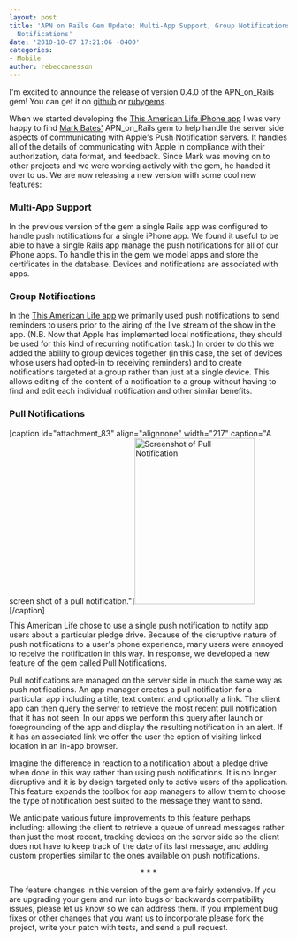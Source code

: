 ```yaml
---
layout: post
title: 'APN on Rails Gem Update: Multi-App Support, Group Notifications, and Pull
  Notifications'
date: '2010-10-07 17:21:06 -0400'
categories:
- Mobile
author: rebeccanesson
---
```

<p>I'm excited to announce the release of version 0.4.0 of the APN_on_Rails gem!  You can get it on <a href="http://github.com/PRX/apn_on_rails">github</a> or <a href="https://rubygems.org/gems/apn_on_rails">rubygems</a>.</p>
<p>When we started developing the <a href="http://www.prx.org/this-american-life-mobile">This American Life iPhone app</a> I was very happy to find <a href="http://www.metabates.com/">Mark Bates'</a> APN_on_Rails gem to help handle the server side aspects of communicating with Apple's Push Notification servers.  It handles all of the details of communicating with Apple in compliance with their authorization, data format, and feedback.  Since Mark was moving on to other projects and we were working actively with the gem, he handed it over to us.  We are now releasing a new version with some cool new features: </p>
<h3>Multi-App Support</h3>
<p>In the previous version of the gem a single Rails app was configured to handle push notifications for a single iPhone app.  We found it useful to be able to have a single Rails app manage the push notifications for all of our iPhone apps.  To handle this in the gem we model apps and store the certificates in the database.  Devices and notifications are associated with apps. </p>
<h3>Group Notifications</h3>
<p>In the <a href="http://www.prx.org/this-american-life-mobile">This American Life app</a> we primarily used push notifications to send reminders to users prior to the airing of the live stream of the show in the app.  (N.B.  Now that Apple has implemented local notifications, they should be used for this kind of recurring notification task.)  In order to do this we added the ability to group devices together (in this case, the set of devices whose users had opted-in to receiving reminders) and to create notifications targeted at a group rather than just at a single device.  This allows editing of the content of a notification to a group without having to find and edit each individual notification and other similar benefits.  </p>
<h3>Pull Notifications</h3>
<div style="float:left;margin-right:10px;margin-bottom:10px;">
[caption id="attachment_83" align="alignnone" width="217" caption="A screen shot of a pull notification."]<a href="http://labs.prx.org/2010/10/07/apn_on_rails_0-4-0/pull_notification/" rel="attachment wp-att-83"><img src="http://labs.prx.org/wp-content/uploads/2010/10/pull_notification-217x300.png" alt="Screenshot of Pull Notification" title="pull_notification" width="217" height="300" class="size-medium wp-image-83" /></a>[/caption]</div>
<p>This American Life chose to use a single push notification to notify app users about a particular pledge drive.  Because of the disruptive nature of push notifications to a user's phone experience, many users were annoyed to receive the notification in this way.  In response, we developed a new feature of the gem called Pull Notifications. </p>
<p>Pull notifications are managed on the server side in much the same way as push notifications.  An app manager creates a pull notification for a particular app including a title, text content and optionally a link.  The client app can then query the server to retrieve the most recent pull notification that it has not seen.  In our apps we perform this query after launch or foregrounding of the app and display the resulting notification in an alert.  If it has an associated link we offer the user the option of visiting linked location in an in-app browser. </p>
<p>Imagine the difference in reaction to a notification about a pledge drive when done in this way rather than using push notifications.  It is no longer disruptive and it is by design targeted only to active users of the application.  This feature expands the toolbox for app managers to allow them to choose the type of notification best suited to the message they want to send.  </p>
<p>We anticipate various future improvements to this feature perhaps including: allowing the client to retrieve a queue of unread messages rather than just the most recent, tracking devices on the server side so the client does not have to keep track of the date of its last message, and adding custom properties similar to the ones available on push notifications. </p>
<p><center>* * *</center></p>
<p>The feature changes in this version of the gem are fairly extensive.  If you are upgrading your gem and run into bugs or backwards compatibility issues, please let us know so we can address them.  If you implement bug fixes or other changes that you want us to incorporate please fork the project, write your patch with tests, and send a pull request. </p>
